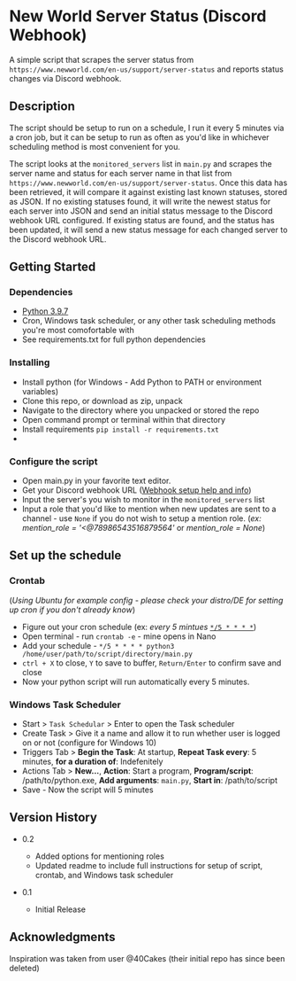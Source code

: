 # New World Server Status (Discord Webhook)

A simple script that scrapes the server status from `https://www.newworld.com/en-us/support/server-status` and reports status changes via Discord webhook.

## Description

The script should be setup to run on a schedule, I run it every 5 minutes via a cron job, but it can be setup to run as often as you'd like in whichever scheduling method
is most convenient for you.

The script looks at the `monitored_servers` list in `main.py` and scrapes the server name and status for each server name in that list from `https://www.newworld.com/en-us/support/server-status`.
Once this data has been retrieved, it will compare it against existing last known statuses, stored as JSON.  If no existing statuses found, it will write the 
newest status for each server into JSON and send an initial status message to the Discord webhook URL configured.  If existing status are found, and the status has been updated, it will send a new status message for each changed 
server to the Discord webhook URL.

## Getting Started

### Dependencies

* [Python 3.9.7](https://www.python.org/downloads/release/python-397/)
* Cron, Windows task scheduler, or any other task scheduling methods you're most comofortable with
* See requirements.txt for full python dependencies

### Installing

* Install python (for Windows - Add Python to PATH or environment variables)
* Clone this repo, or download as zip, unpack 
* Navigate to the directory where you unpacked or stored the repo
* Open command prompt or terminal within that directory
* Install requirements `pip install -r requirements.txt`
*

### Configure the script

* Open main.py in your favorite text editor.
* Get your Discord webhook URL ([Webhook setup help and info](https://support.discord.com/hc/en-us/articles/228383668-Intro-to-Webhooks))
* Input the server's you wish to monitor in the `monitored_servers` list
* Input a role that you'd like to mention when new updates are sent to a channel - use `None` if you do not wish to setup a mention role.  (*ex: mention_role = '<@78986543516879564'* or *mention_role = None*)

## Set up the schedule
### Crontab
(*Using Ubuntu for example config - please check your distro/DE for setting up cron if you don't already know*)

* Figure out your cron schedule (ex: *every 5 mintues* [`*/5 * * * *`](https://crontab.guru/#*/5_*_*_*_*))
* Open terminal - run `crontab -e` - mine opens in Nano 
* Add your schedule - `*/5 * * * * python3 /home/user/path/to/script/directory/main.py`
* `ctrl + X` to close, `Y` to save to buffer, `Return/Enter` to confirm save and close
* Now your python script will run automatically every 5 minutes.


### Windows Task Scheduler
* Start > `Task Schedular` > Enter to open the Task scheduler
* Create Task > Give it a name and allow it to run whether user is logged on or not (configure for Windows 10)
* Triggers Tab > **Begin the Task**: At startup, **Repeat Task every**: 5 minutes, **for a duration of**: Indefenitely
* Actions Tab > **New...**, **Action**: Start a program, **Program/script**: /path/to/python.exe, **Add arguments**: `main.py`, **Start in**: /path/to/script
* Save - Now the script will 5 minutes

## Version History

* 0.2
    * Added options for mentioning roles
    * Updated readme to include full instructions for setup of script, crontab, and Windows task scheduler

* 0.1
    * Initial Release


## Acknowledgments

Inspiration was taken from user @40Cakes (their initial repo has since been deleted)
